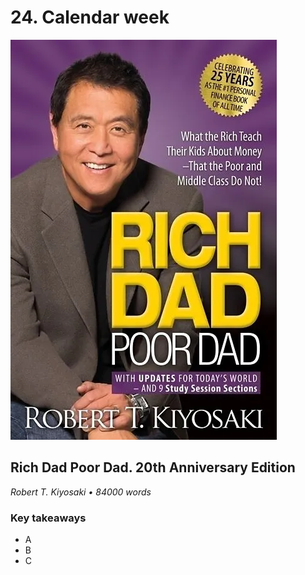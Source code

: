 # 24. Calendar week

![Rich Dad Poor Dad. 20th Anniversary Edition](../assets/covers/richDadPoorDad.webp)

## Rich Dad Poor Dad. 20th Anniversary Edition

<p class="text-gray-light">
    <em>Robert T. Kiyosaki • 84000 words</em>
</p>

<h3>Key takeaways</h3>

-   A
-   B
-   C
